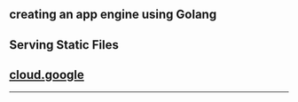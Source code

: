 ## creating an app engine using Golang

## Serving Static Files
[cloud.google](https://cloud.google.com/appengine/docs/flexible/go/serving-static-files)
---
---